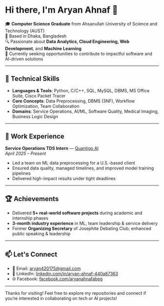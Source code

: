 # Hi there, I'm Aryan Ahnaf 👋

🎓 **Computer Science Graduate** from Ahsanullah University of Science and Technology (AUST)  
📍 Based in Dhaka, Bangladesh  
🔍 Passionate about **Data Analytics, Cloud Engineering, Web Development**, and **Machine Learning**  
🎯 Currently seeking opportunities to contribute to impactful software and AI-driven solutions  

---

## 🔧 Technical Skills

- **Languages & Tools**: Python, C/C++, SQL, MySQL, DBMS, MS Office Suite, Cisco Packet Tracer  
- **Core Concepts**: Data Preprocessing, DBMS (3NF), Workflow Optimization, Team Collaboration  
- **Domains**: Service Operations, AI/ML, Software Quality, Medical Imaging, Business Logic Design  

---

## 💼 Work Experience

**Service Operations TDS Intern** — [Quantigo AI](https://www.quantigo.ai/)  
*April 2025 – Present*  
- Led a team on ML data preprocessing for a U.S.-based client  
- Ensured data quality, managed timelines, and improved model training pipelines  
- Delivered high-impact results under tight deadlines

---

## 🏆 Achievements

- Delivered **5+ real-world software projects** during academic and internship phases  
- **3-month industry experience** in ML, team leadership & service delivery  
- Former **Organizing Secretary** of Josephite Debating Club; enhanced public speaking & leadership

---

## 📫 Let's Connect

- 📧 Email: [aryan420175@gmail.com](mailto:aryan420175@gmail.com)  
- 💼 LinkedIn: [linkedin.com/in/aryan-ahnaf-440a87363](https://www.linkedin.com/in/aryan-ahnaf-440a87363/)  
- 🌐 Facebook: [facebook.com/aryanahnafabeg](https://www.facebook.com/aryanahnafabeg)

---

Thanks for visiting! Feel free to explore my repositories and connect if you’re interested in collaborating on tech or AI projects!
